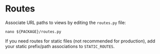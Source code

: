 # Routes

Associate URL paths to views by editing the `routes.py` file: 

    nano ${PACKAGE}/routes.py
    
If you need routes for static files (not recommended for production), add your static prefix/path associations to `STATIC_ROUTES`.
